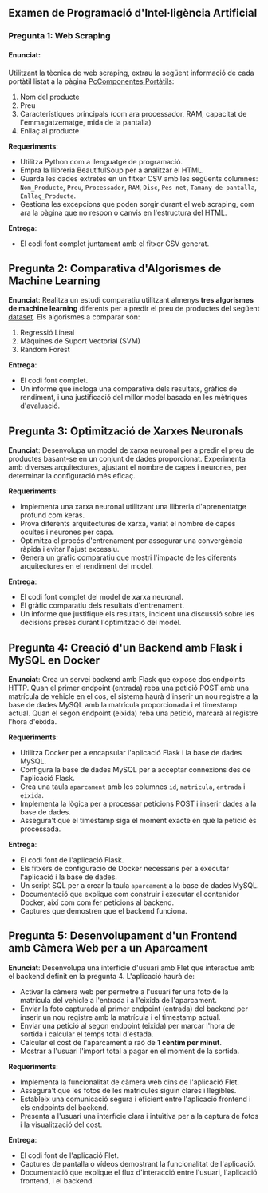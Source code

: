 ## Examen de Programació d'Intel·ligència Artificial

### Pregunta 1: Web Scraping

#### **Enunciat**:
Utilitzant la tècnica de web scraping, extrau la següent informació de cada portàtil listat a la pàgina [PcComponentes Portàtils](https://www.pccomponentes.com/portatiles):

1. Nom del producte
2. Preu
3. Característiques principals (com ara processador, RAM, capacitat de l'emmagatzematge, mida de la pantalla)
4. Enllaç al producte

**Requeriments**:
- Utilitza Python com a llenguatge de programació.
- Empra la llibreria BeautifulSoup per a analitzar el HTML.
- Guarda les dades extretes en un fitxer CSV amb les següents columnes: `Nom_Producte`, `Preu`, `Processador`, `RAM`, `Disc`, `Pes net`,  `Tamany de pantalla`, `Enllaç_Producte`.
- Gestiona les excepcions que poden sorgir durant el web scraping, com ara la pàgina que no respon o canvis en l'estructura del HTML.

**Entrega**:
- El codi font complet juntament amb el fitxer CSV generat.

## Pregunta 2: Comparativa d'Algorismes de Machine Learning

**Enunciat**:
Realitza un estudi comparatiu utilitzant almenys **tres algorismes de machine learning** diferents per a predir el preu de productes del següent [dataset](datasets/Laptop_price_dirty.csv). Els algorismes a comparar són:

1. Regressió Lineal
2. Màquines de Suport Vectorial (SVM)
3. Random Forest

**Entrega**:
- El codi font complet.
- Un informe que incloga una comparativa dels resultats, gràfics de rendiment, i una justificació del millor model basada en les mètriques d'avaluació.

## Pregunta 3: Optimització de Xarxes Neuronals

**Enunciat**:
Desenvolupa un model de xarxa neuronal per a predir el preu de productes basant-se en un conjunt de dades proporcionat. Experimenta amb diverses arquitectures, ajustant el nombre de capes i neurones, per determinar la configuració més eficaç.

**Requeriments**:
- Implementa una xarxa neuronal utilitzant una llibreria d'aprenentatge profund com keras.
- Prova diferents arquitectures de xarxa, variat el nombre de capes ocultes i neurones per capa.
- Optimitza el procés d'entrenament per assegurar una convergència ràpida i evitar l'ajust excessiu.
- Genera un gràfic comparatiu que mostri l'impacte de les diferents arquitectures en el rendiment del model.

**Entrega**:
- El codi font complet del model de xarxa neuronal.
- El gràfic comparatiu dels resultats d'entrenament.
- Un informe que justifique els resultats, incloent una discussió sobre les decisions preses durant l'optimització del model.

## Pregunta 4: Creació d'un Backend amb Flask i MySQL en Docker

**Enunciat**:
Crea un servei backend amb Flask que expose dos endpoints HTTP. Quan el primer endpoint (entrada) reba una petició POST amb una matrícula de vehicle en el cos, el sistema haurà d'inserir un nou registre a la base de dades MySQL amb la matrícula proporcionada i el timestamp actual. Quan el segon endpoint (eixida) reba una petició, marcarà al registre l'hora d'eixida.

**Requeriments**:
- Utilitza Docker per a encapsular l'aplicació Flask i la base de dades MySQL.
- Configura la base de dades MySQL per a acceptar connexions des de l'aplicació Flask.
- Crea una taula `aparcament` amb les columnes `id`, `matricula`, `entrada` i `eixida`.
- Implementa la lògica per a processar peticions POST i inserir dades a la base de dades.
- Assegura't que el timestamp siga el moment exacte en què la petició és processada.

**Entrega**:
- El codi font de l'aplicació Flask.
- Els fitxers de configuració de Docker necessaris per a executar l'aplicació i la base de dades.
- Un script SQL per a crear la taula `aparcament` a la base de dades MySQL.
- Documentació que explique com construir i executar el contenidor Docker, així com com fer peticions al backend.
- Captures que demostren que el backend funciona.

## Pregunta 5: Desenvolupament d'un Frontend amb Càmera Web per a un Aparcament

**Enunciat**:
Desenvolupa una interfície d'usuari amb Flet que interactue amb el backend definit en la pregunta 4. L'aplicació haurà de:
- Activar la càmera web per permetre a l'usuari fer una foto de la matrícula del vehicle a l'entrada i a l'eixida de l'aparcament.
- Enviar la foto capturada al primer endpoint (entrada) del backend per inserir un nou registre amb la matrícula i el timestamp actual.
- Enviar una petició al segon endpoint (eixida) per marcar l'hora de sortida i calcular el temps total d'estada.
- Calcular el cost de l'aparcament a raó de **1 cèntim per minut**.
- Mostrar a l'usuari l'import total a pagar en el moment de la sortida.

**Requeriments**:
- Implementa la funcionalitat de càmera web dins de l'aplicació Flet.
- Assegura't que les fotos de les matrícules siguin clares i llegibles.
- Estableix una comunicació segura i eficient entre l'aplicació frontend i els endpoints del backend.
- Presenta a l'usuari una interfície clara i intuïtiva per a la captura de fotos i la visualització del cost.


**Entrega**:
- El codi font de l'aplicació Flet.
- Captures de pantalla o vídeos demostrant la funcionalitat de l'aplicació.
- Documentació que explique el flux d'interacció entre l'usuari, l'aplicació frontend, i el backend.